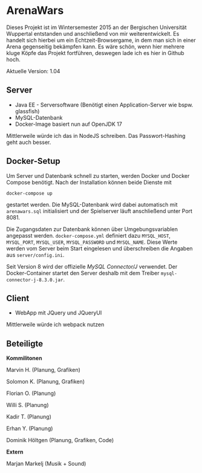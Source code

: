 # ArenaWars
Dieses Projekt ist im Wintersemester 2015 an der Bergischen Universität Wuppertal entstanden und anschließend von mir weiterentwickelt. Es handelt sich hierbei um ein Echtzeit-Browsergame, in dem man sich in einer Arena gegenseitig bekämpfen kann. Es wäre schön, wenn hier mehrere kluge Köpfe das Projekt fortführen, deswegen lade ich es hier in Github hoch.

Aktuelle Version: 1.04

## Server
* Java EE - Serversoftware (Benötigt einen Application-Server wie bspw. glassfish)
* MySQL-Datenbank
* Docker-Image basiert nun auf OpenJDK&nbsp;17

Mittlerweile würde ich das in NodeJS schreiben. Das Passwort-Hashing geht auch besser.

## Docker-Setup

Um Server und Datenbank schnell zu starten, werden Docker und Docker Compose benötigt. Nach der Installation können beide Dienste mit

```
docker-compose up
```

gestartet werden. Die MySQL-Datenbank wird dabei automatisch mit `arenawars.sql` initialisiert und der Spielserver läuft anschließend unter Port 8081.

Die Zugangsdaten zur Datenbank können über Umgebungsvariablen angepasst werden. `docker-compose.yml` definiert dazu `MYSQL_HOST`, `MYSQL_PORT`, `MYSQL_USER`, `MYSQL_PASSWORD` und `MYSQL_NAME`. Diese Werte werden vom Server beim Start eingelesen und überschreiben die Angaben aus `server/config.ini`.

Seit Version 8 wird der offizielle *MySQL Connector/J* verwendet. Der Docker-Container startet den Server deshalb mit dem Treiber `mysql-connector-j-8.3.0.jar`.

## Client

* WebApp mit JQuery und JQueryUI

Mittlerweile würde ich webpack nutzen



## Beteiligte

**Kommilitonen**

Marvin H. (Planung, Grafiken)

Solomon K. (Planung, Grafiken)

Florian O. (Planung)

Willi S. (Planung)

Kadir T. (Planung)

Erhan Y. (Planung)

Dominik Höltgen (Planung, Grafiken, Code)

**Extern**

Marjan Markelj (Musik + Sound)
